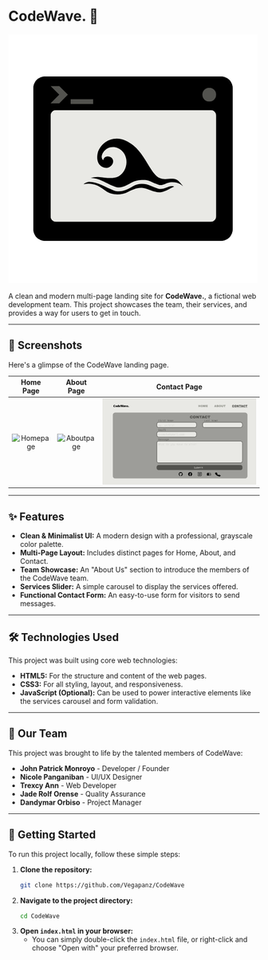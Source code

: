 # CodeWave. 🌊

![CodeWave Logo](image/black%20logo.png)

A clean and modern multi-page landing site for **CodeWave.**, a fictional web development team. This project showcases the team, their services, and provides a way for users to get in touch.

***

## 📸 Screenshots

Here's a glimpse of the CodeWave landing page.

| Home Page | About Page | Contact Page |
| :---: | :---: | :---: |
| ![Homepage](image/Homepage.jpg) | ![Aboutpage](image/Aboutpage.jpg) | ![Contactpage](image/Contactpage.png) |

***

## ✨ Features

* **Clean & Minimalist UI:** A modern design with a professional, grayscale color palette.
* **Multi-Page Layout:** Includes distinct pages for Home, About, and Contact.
* **Team Showcase:** An "About Us" section to introduce the members of the CodeWave team.
* **Services Slider:** A simple carousel to display the services offered.
* **Functional Contact Form:** An easy-to-use form for visitors to send messages.

***

## 🛠️ Technologies Used

This project was built using core web technologies:

* **HTML5:** For the structure and content of the web pages.
* **CSS3:** For all styling, layout, and responsiveness.
* **JavaScript (Optional):** Can be used to power interactive elements like the services carousel and form validation.

***

## 👥 Our Team

This project was brought to life by the talented members of CodeWave:

* **John Patrick Monroyo** - Developer / Founder
* **Nicole Panganiban** - UI/UX Designer
* **Trexcy Ann** - Web Developer
* **Jade Rolf Orense** - Quality Assurance
* **Dandymar Orbiso** - Project Manager

***

## 🏁 Getting Started

To run this project locally, follow these simple steps:

1.  **Clone the repository:**
    ```sh
    git clone https://github.com/Vegapanz/CodeWave
    ```
2.  **Navigate to the project directory:**
    ```sh
    cd CodeWave
    ```
3.  **Open `index.html` in your browser:**
    * You can simply double-click the `index.html` file, or right-click and choose "Open with" your preferred browser.
